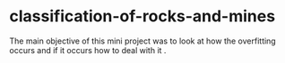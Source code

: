 # classification-of-rocks-and-mines
The main objective of this mini project was to look at how the overfitting occurs and if it occurs how to deal with it .
